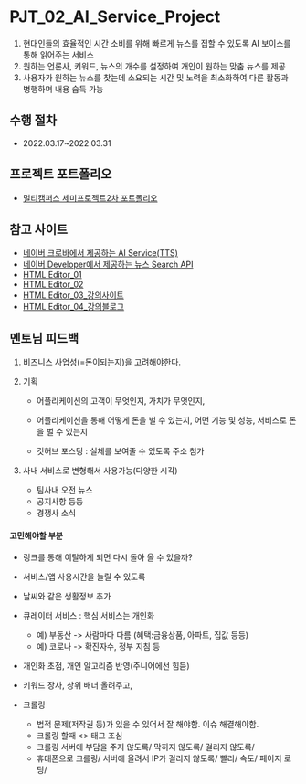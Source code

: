 # PJT_02_AI_Service_Project

1. 현대인들의 효율적인 시간 소비를 위해 빠르게 뉴스를 접할 수 있도록 AI 보이스를 통해 읽어주는 서비스
2. 원하는 언론사, 키워드, 뉴스의 개수를 설정하여 개인이 원하는 맞춤 뉴스를 제공  
3. 사용자가 원하는 뉴스를 찾는데 소요되는 시간 및 노력을 최소화하여 다른 활동과 병행하며 내용 습득 가능

## 수행 절차

- 2022.03.17~2022.03.31 

## 프로젝트 포트폴리오

- [멀티캠퍼스 세미프로젝트2차 포트폴리오](https://github.com/jibook/PJT_02_AI_Service_Project/blob/master/%ED%94%84%EB%A1%9C%EC%A0%9D%ED%8A%B82_2%EC%A1%B0_%EB%B0%9C%ED%91%9C%EC%9E%90%EB%A3%8C02.pdf)

## 참고 사이트

- [네이버 크로바에서 제공하는 AI Service(TTS)](https://www.ncloud.com/?language=ko-KR)
- [네이버 Developer에서 제공하는 뉴스 Search API](https://developers.naver.com/docs/serviceapi/search/news/news.md#%EB%89%B4%EC%8A%A4)
- [HTML Editor_01](https://html-online.com/editor/)
- [HTML Editor_02](https://html5-editor.net/)
- [HTML Editor_03_강의사이트](https://opentutorials.org/course/2039 )
- [HTML Editor_04_강의블로그](https://m.blog.naver.com/mathesis_time/222039284932 )

## 멘토님 피드백

1. 비즈니스 사업성(=돈이되는지)을 고려해야한다.

2. 기획 

   - 어플리케이션의 고객이 무엇인지, 가치가 무엇인지, 

   - 어플리케이션을 통해 어떻게 돈을 벌 수 있는지, 어떤 기능 및 성능, 서비스로 돈을 벌 수 있는지

   - 깃허브 포스팅 : 실체를 보여줄 수 있도록 주소 첨가

3. 사내 서비스로 변형해서 사용가능(다양한 시각)
   - 팀사내 오전 뉴스 
   - 공지사항 등등 
   - 경쟁사 소식

#### 고민해야할 부분

- 링크를 통해 이탈하게 되면 다시 돌아 올 수 있을까?
- 서비스/앱 사용시간을 늘릴 수 있도록
- 날씨와 같은 생활정보 추가
- 큐레이터 서비스 : 핵심 서비스는 개인화
  - 예) 부동산 -> 사람마다 다름 (혜택:금융상품, 아파트, 집값 등등)
  - 예) 코로나 -> 확진자수, 정부 지침 등

- 개인화 초점, 개인 알고리즘 반영(주니어에선 힘듬)
- 키워드 장사, 상위 배너 올려주고,
- 크롤링 
  - 법적 문제(저작권 등)가 있을 수 있어서 잘 해야함. 이슈 해결해야함.
  - 크롤링 할때 <> 태그 조심
  - 크롤링 서버에 부담을 주지 않도록/ 막히지 않도록/ 걸리지 않도록/
  - 휴대폰으로 크롤링/ 서버에 올려서 IP가 걸리지 않도록/ 빨리/ 속도/ 페이지 로딩/ 



